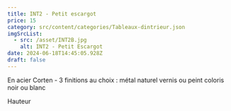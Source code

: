 ```yaml
---
title: INT2 - Petit escargot
price: 15
category: src/content/categories/Tableaux-dintrieur.json
imgSrcList:
  - src: /asset/INT2B.jpg
    alt: INT2 - Petit Escargot
date: 2024-06-18T14:45:05.928Z
draft: false
---
```


En acier Corten - 3 finitions au choix : métal naturel vernis ou peint coloris noir ou blanc

Hauteur 
